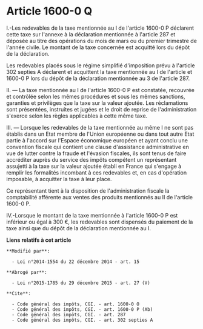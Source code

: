 # Article 1600-0 Q

I.-Les redevables de la taxe mentionnée au I de l'article 1600-0 P déclarent cette taxe sur l'annexe à la déclaration
mentionnée à l'article 287 et déposée au titre des opérations du mois de mars ou du premier trimestre de l'année civile. Le
montant de la taxe concernée est acquitté lors du dépôt de la déclaration. 

Les redevables placés sous le régime simplifié d'imposition prévu à l'article 302 septies A déclarent et acquittent la taxe
mentionnée au I de l'article et 1600-0 P lors du dépôt de la déclaration mentionnée au 3 de l'article 287. 

II. ― La taxe mentionnée au I de l'article 1600-0 P est constatée, recouvrée et contrôlée selon les mêmes procédures et sous
les mêmes sanctions, garanties et privilèges que la taxe sur la valeur ajoutée. Les réclamations sont présentées, instruites
et jugées et le droit de reprise de l'administration s'exerce selon les règles applicables à cette même taxe. 

III. ― Lorsque les redevables de la taxe mentionnée au même I ne sont pas établis dans un Etat membre de l'Union européenne
ou dans tout autre Etat partie à l'accord sur l'Espace économique européen et ayant conclu une convention fiscale qui
contient une clause d'assistance administrative en vue de lutter contre la fraude et l'évasion fiscales, ils sont tenus de
faire accréditer auprès du service des impôts compétent un représentant assujetti à la taxe sur la valeur ajoutée établi en
France qui s'engage à remplir les formalités incombant à ces redevables et, en cas d'opération imposable, à acquitter la taxe
à leur place. 

Ce représentant tient à la disposition de l'administration fiscale la comptabilité afférente aux ventes des produits
mentionnés au II de l'article 1600-0 P. 

IV.-Lorsque le montant de la taxe mentionnée à l'article 1600-0 P est inférieur ou égal à 300 €, les redevables sont
dispensés du paiement de la taxe ainsi que du dépôt de la déclaration mentionnée au I.

**Liens relatifs à cet article**

	**Modifié par**:

	  - Loi n°2014-1554 du 22 décembre 2014 - art. 15

	**Abrogé par**:

	  - Loi n°2015-1785 du 29 décembre 2015 - art. 27 (V)

	**Cite**:

	  - Code général des impôts, CGI. - art. 1600-0 O
	  - Code général des impôts, CGI. - art. 1600-0 P (Ab)
	  - Code général des impôts, CGI. - art. 287
	  - Code général des impôts, CGI. - art. 302 septies A
